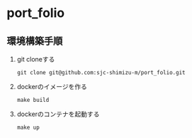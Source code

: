 # port_folio
## 環境構築手順
1. git cloneする

    `git clone git@github.com:sjc-shimizu-m/port_folio.git`
1. dockerのイメージを作る

    `make build`
1. dockerのコンテナを起動する

    `make up`
